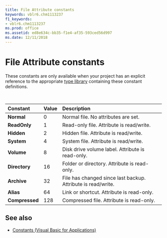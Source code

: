 ```yaml
---
title: File Attribute constants
keywords: vblr6.chm1113237
f1_keywords:
- vblr6.chm1113237
ms.prod: office
ms.assetid: ed8e634c-bb35-f1e4-af35-593ced56d997
ms.date: 12/11/2018
---
```



# File Attribute constants

These constants are only available when your project has an explicit reference to the appropriate [type library](../../Glossary/vbe-glossary.md#type-library) containing these constant definitions.

<br/>

|Constant|Value|Description|
|:-----|:-----|:-----|
|**Normal**|0|Normal file. No attributes are set.|
|**ReadOnly**|1|Read-only file. Attribute is read/write.|
|**Hidden**|2|Hidden file. Attribute is read/write.|
|**System**|4|System file. Attribute is read/write.|
|**Volume**|8|Disk drive volume label. Attribute is read-only.|
|**Directory**|16|Folder or directory. Attribute is read-only.|
|**Archive**|32|File has changed since last backup. Attribute is read/write.|
|**Alias**|64|Link or shortcut. Attribute is read-only.|
|**Compressed**|128|Compressed file. Attribute is read-only.|

## See also

- [Constants (Visual Basic for Applications)](../constants-visual-basic-for-applications.md)